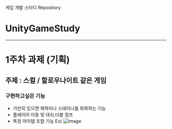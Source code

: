 
게임 개발 스터디 Repository
# UnityGameStudy
___
<!-- Heading -->
# 1주차 과제 (기획)

## 주제 : 스컬 / 할로우나이트 같은 게임
### 구현하고싶은 기능 
* 가만히 있으면 체력이나 스테미나를 회복하는 기능
* 플레이어 이동 및 대쉬,더블 점프 
* 특정 아이템 조합 기능
Ex) 
![image](https://github.com/user-attachments/assets/a9492ca9-df9c-4d66-aad2-d70e7ba7af0f)

